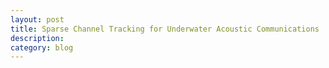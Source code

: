 ```yaml
---
layout: post
title: Sparse Channel Tracking for Underwater Acoustic Communications 
description: 
category: blog
---
```

